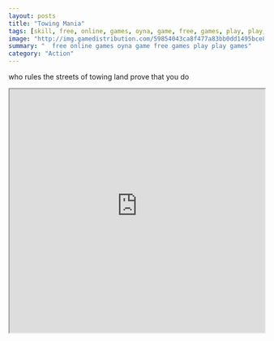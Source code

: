```yaml
---
layout: posts
title: "Towing Mania"
tags: [skill, free, online, games, oyna, game, free, games, play, play, games]
image: "http://img.gamedistribution.com/59854043ca8f477a83bb0dd1495bce80.jpg"
summary: "  free online games oyna game free games play play games"
category: "Action"
---
```


who rules the streets of towing land prove that you do

<iframe width="100%" height="480px;" src="http://flash.gamedistribution.com?game=59854043ca8f477a83bb0dd1495bce80"></iframe>